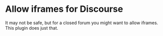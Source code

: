 # Allow iframes for Discourse

It may not be safe, but for a closed forum you might want to allow iframes. This plugin does just that.
